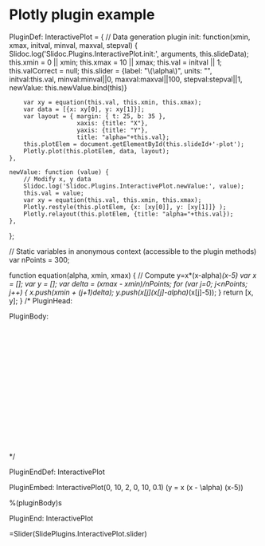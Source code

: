 # Plotly plugin example

PluginDef: InteractivePlot = {
    // Data generation plugin
	init: function(xmin, xmax, initval, minval, maxval, stepval) {
		Slidoc.log('Slidoc.Plugins.InteractivePlot.init:', arguments, this.slideData);
		this.xmin = 0 || xmin;
		this.xmax = 10 || xmax;
		this.val = initval || 1;
		this.valCorrect = null;
		this.slider = {label: "\\(\\alpha\\)", units: "",
		               initval:this.val, minval:minval||0, maxval:maxval||100,
		               stepval:stepval||1,
		               newValue: this.newValue.bind(this)}

		var xy = equation(this.val, this.xmin, this.xmax);
	    var data = [{x: xy[0], y: xy[1]}];
	    var layout = { margin: { t: 25, b: 35 },
		               xaxis: {title: "X"},
		               yaxis: {title: "Y"},
			  		   title: "alpha="+this.val};
	    this.plotElem = document.getElementById(this.slideId+'-plot');
	    Plotly.plot(this.plotElem, data, layout);
	},

	newValue: function (value) {
		// Modify x, y data
		Slidoc.log('Slidoc.Plugins.InteractivePlot.newValue:', value);
		this.val = value;
		var xy = equation(this.val, this.xmin, this.xmax);
		Plotly.restyle(this.plotElem, {x: [xy[0]], y: [xy[1]]} );
		Plotly.relayout(this.plotElem, {title: "alpha="+this.val});
	},
};

// Static variables in anonymous context (accessible to the plugin methods)
var nPoints = 300;

function equation(alpha, xmin, xmax) {
	// Compute y=x*(x-alpha)*(x-5)
	var x = [];
	var y = [];
	var delta = (xmax - xmin)/nPoints;
	for (var j=0; j<nPoints; j++) {
	    x.push(xmin + (j+1)*delta);
	    y.push(x[j]*(x[j]-alpha)*(x[j]-5));
    }
	return [x, y];
}
/* PluginHead:
<script src="https://cdn.plot.ly/plotly-1.2.0.min.js"></script>
PluginBody:
<div id="%(pluginSlideId)s-plot" style="width:600px;height:250px;"></div>
*/

PluginEndDef: InteractivePlot


PluginEmbed: InteractivePlot(0, 10, 2, 0, 10, 0.1)
\(y = x (x - \alpha) (x-5)\)

%(pluginBody)s

PluginEnd: InteractivePlot

=Slider(SlidePlugins.InteractivePlot.slider)

